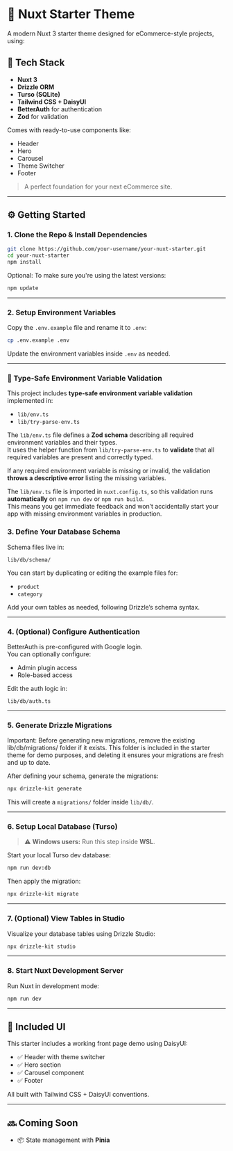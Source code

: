 # 🚀 Nuxt Starter Theme

A modern Nuxt 3 starter theme designed for eCommerce-style projects, using:

## 🧱 Tech Stack

- **Nuxt 3**
- **Drizzle ORM**
- **Turso (SQLite)**
- **Tailwind CSS + DaisyUI**
- **BetterAuth** for authentication
- **Zod** for validation

Comes with ready-to-use components like:

- Header
- Hero
- Carousel
- Theme Switcher
- Footer

> A perfect foundation for your next eCommerce site.

---

## ⚙️ Getting Started

### 1. Clone the Repo & Install Dependencies

```bash
git clone https://github.com/your-username/your-nuxt-starter.git
cd your-nuxt-starter
npm install
```

Optional: To make sure you're using the latest versions:

```bash
npm update
```

---

### 2. Setup Environment Variables

Copy the `.env.example` file and rename it to `.env`:

```bash
cp .env.example .env
```

Update the environment variables inside `.env` as needed.

---
### 🔐 Type-Safe Environment Variable Validation

This project includes **type-safe environment variable validation** implemented in:

- `lib/env.ts`
- `lib/try-parse-env.ts`

The `lib/env.ts` file defines a **Zod schema** describing all required environment variables and their types.  
It uses the helper function from `lib/try-parse-env.ts` to **validate** that all required variables are present and correctly typed.

If any required environment variable is missing or invalid, the validation **throws a descriptive error** listing the missing variables.

The `lib/env.ts` file is imported in `nuxt.config.ts`, so this validation runs **automatically** on `npm run dev` or `npm run build`.  
This means you get immediate feedback and won’t accidentally start your app with missing environment variables in production.

### 3. Define Your Database Schema

Schema files live in:

```
lib/db/schema/
```

You can start by duplicating or editing the example files for:

- `product`
- `category`

Add your own tables as needed, following Drizzle’s schema syntax.

---

### 4. (Optional) Configure Authentication

BetterAuth is pre-configured with Google login.  
You can optionally configure:

- Admin plugin access
- Role-based access

Edit the auth logic in:

```
lib/db/auth.ts
```

---

### 5. Generate Drizzle Migrations

Important: Before generating new migrations, remove the existing lib/db/migrations/ folder if it exists.
This folder is included in the starter theme for demo purposes, and deleting it ensures your migrations are fresh and up to date.

After defining your schema, generate the migrations:

```bash
npx drizzle-kit generate
```

This will create a `migrations/` folder inside `lib/db/`.

---

### 6. Setup Local Database (Turso)

> ⚠️ **Windows users:** Run this step inside **WSL**.

Start your local Turso dev database:

```bash
npm run dev:db
```

Then apply the migration:

```bash
npx drizzle-kit migrate
```

---

### 7. (Optional) View Tables in Studio

Visualize your database tables using Drizzle Studio:

```bash
npx drizzle-kit studio
```

---

### 8. Start Nuxt Development Server

Run Nuxt in development mode:

```bash
npm run dev
```

---

## 🎨 Included UI

This starter includes a working front page demo using DaisyUI:

- ✅ Header with theme switcher  
- ✅ Hero section  
- ✅ Carousel component  
- ✅ Footer  

All built with Tailwind CSS + DaisyUI conventions.

---

## 🔜 Coming Soon

- 📦 State management with **Pinia**
